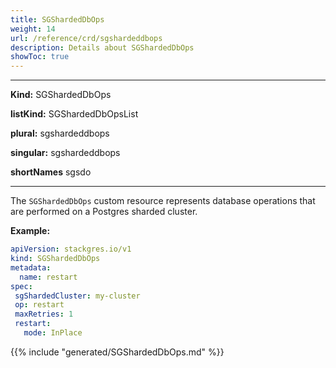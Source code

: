 ```yaml
---
title: SGShardedDbOps
weight: 14
url: /reference/crd/sgshardeddbops
description: Details about SGShardedDbOps
showToc: true
---
```


___
**Kind:** SGShardedDbOps

**listKind:** SGShardedDbOpsList

**plural:** sgshardeddbops

**singular:** sgshardeddbops

**shortNames** sgsdo
___

The `SGShardedDbOps` custom resource represents database operations that are performed on a Postgres sharded cluster.

**Example:**

```yaml
apiVersion: stackgres.io/v1
kind: SGShardedDbOps
metadata:
  name: restart
spec:
 sgShardedCluster: my-cluster
 op: restart
 maxRetries: 1
 restart:
   mode: InPlace
```

{{% include "generated/SGShardedDbOps.md" %}}
